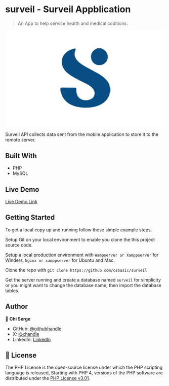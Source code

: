 # surveil - Surveil Appblication

> An App to help service health and medical coditions.

![screenshot](./surveil-logo.jpg)

Surveil API collects data sent from the mobile application to store it to the remote server. 

## Built With

- PHP 
- MySQL

## Live Demo

[Live Demo Link](https://github.com/csbasic/surveil)


## Getting Started

To get a local copy up and running follow these simple example steps.

Setup Git on your local environment to enable you clone the this project source code.

Setup a local production environment with `Wampserver or Xamppserver` for Winders,  `Nginx or xamppserver` for Ubuntu and Mac.

Clone the repo with `git clone https://github.com/csbasic/surveil`

Get the server running and create a database named `surveil` for simplicity or you might want to change the database name, then import the database tables.

## Author

👤 **Chi Serge**

- GitHub: [@githubhandle](https://github.com/csbasic)
- X: [@xhandle](https://twitter.com/chiserge_/)
- LinkedIn: [LinkedIn](https://www.linkedin.com/in/chiserge/)

## 📝 License

The PHP License is the open-source license under which the PHP scripting language is released, Starting with PHP 4, versions of the PHP software are distributed under the  [PHP License v3.01](http://www.php.net/license/3_01.txt).
